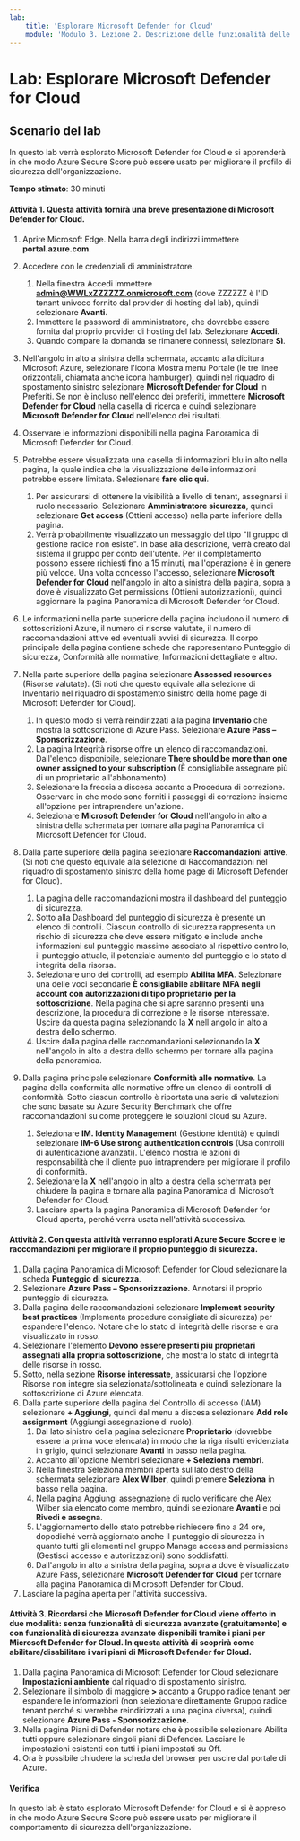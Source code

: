 ```yaml
---
lab:
    title: 'Esplorare Microsoft Defender for Cloud'
    module: 'Modulo 3. Lezione 2. Descrizione delle funzionalità delle soluzioni di sicurezza Microsoft: descrizione delle funzionalità di gestione della sicurezza di Azure'
---
```


# Lab: Esplorare Microsoft Defender for Cloud

## Scenario del lab
In questo lab verrà esplorato Microsoft Defender for Cloud e si apprenderà in che modo Azure Secure Score può essere usato per migliorare il profilo di sicurezza dell'organizzazione.

**Tempo stimato**: 30 minuti

#### Attività 1. Questa attività fornirà una breve presentazione di Microsoft Defender for Cloud.
1.	Aprire Microsoft Edge. Nella barra degli indirizzi immettere **portal.azure.com**.

1. Accedere con le credenziali di amministratore.
    1. Nella finestra Accedi immettere **admin@WWLxZZZZZZ.onmicrosoft.com** (dove ZZZZZZ è l'ID tenant univoco fornito dal provider di hosting del lab), quindi selezionare **Avanti**.
    1. Immettere la password di amministratore, che dovrebbe essere fornita dal proprio provider di hosting del lab. Selezionare **Accedi**.
    1. Quando compare la domanda se rimanere connessi, selezionare **Sì**.

1. Nell'angolo in alto a sinistra della schermata, accanto alla dicitura Microsoft Azure, selezionare l'icona Mostra menu Portale (le tre linee orizzontali, chiamata anche icona hamburger), quindi nel riquadro di spostamento sinistro selezionare **Microsoft Defender for Cloud** in Preferiti.  Se non è incluso nell'elenco dei preferiti, immettere **Microsoft Defender for Cloud** nella casella di ricerca e quindi selezionare **Microsoft Defender for Cloud** nell'elenco dei risultati.

1. Osservare le informazioni disponibili nella pagina Panoramica di Microsoft Defender for Cloud.  

1. Potrebbe essere visualizzata una casella di informazioni blu in alto nella pagina, la quale indica che la visualizzazione delle informazioni potrebbe essere limitata.  Selezionare **fare clic qui**.
    1. Per assicurarsi di ottenere la visibilità a livello di tenant, assegnarsi il ruolo necessario.  Selezionare **Amministratore sicurezza**, quindi selezionare **Get access** (Ottieni accesso) nella parte inferiore della pagina.
    1. Verrà probabilmente visualizzato un messaggio del tipo "Il gruppo di gestione radice non esiste".  In base alla descrizione, verrà creato dal sistema il gruppo per conto dell'utente.  Per il completamento possono essere richiesti fino a 15 minuti, ma l'operazione è in genere più veloce.  Una volta concesso l'accesso, selezionare **Microsoft Defender for Cloud** nell'angolo in alto a sinistra della pagina, sopra a dove è visualizzato Get permissions (Ottieni autorizzazioni), quindi aggiornare la pagina Panoramica di Microsoft Defender for Cloud.

1. Le informazioni nella parte superiore della pagina includono il numero di sottoscrizioni Azure, il numero di risorse valutate, il numero di raccomandazioni attive ed eventuali avvisi di sicurezza.  Il corpo principale della pagina contiene schede che rappresentano Punteggio di sicurezza, Conformità alle normative, Informazioni dettagliate e altro.  

1. Nella parte superiore della pagina selezionare **Assessed resources** (Risorse valutate).  (Si noti che questo equivale alla selezione di Inventario nel riquadro di spostamento sinistro della home page di Microsoft Defender for Cloud).
    1. In questo modo si verrà reindirizzati alla pagina **Inventario** che mostra la sottoscrizione di Azure Pass.  Selezionare **Azure Pass – Sponsorizzazione**.
    1. La pagina Integrità risorse offre un elenco di raccomandazioni.  Dall'elenco disponibile, selezionare **There should be more than one owner assigned to your subscription** (È consigliabile assegnare più di un proprietario all'abbonamento).
    1. Selezionare la freccia a discesa accanto a Procedura di correzione. Osservare in che modo sono forniti i passaggi di correzione insieme all'opzione per intraprendere un'azione.  
    1. Selezionare **Microsoft Defender for Cloud** nell'angolo in alto a sinistra della schermata per tornare alla pagina Panoramica di Microsoft Defender for Cloud.

1. Dalla parte superiore della pagina selezionare **Raccomandazioni attive**.  (Si noti che questo equivale alla selezione di Raccomandazioni nel riquadro di spostamento sinistro della home page di Microsoft Defender for Cloud).
    1. La pagina delle raccomandazioni mostra il dashboard del punteggio di sicurezza.
    1. Sotto alla Dashboard del punteggio di sicurezza è presente un elenco di controlli. Ciascun controllo di sicurezza rappresenta un rischio di sicurezza che deve essere mitigato e include anche informazioni sul punteggio massimo associato al rispettivo controllo, il punteggio attuale, il potenziale aumento del punteggio e lo stato di integrità della risorsa.  
    1. Selezionare uno dei controlli, ad esempio **Abilita MFA**.  Selezionare una delle voci secondarie **È consigliabile abilitare MFA negli account con autorizzazioni di tipo proprietario per la sottoscrizione**.  Nella pagina che si apre saranno presenti una descrizione, la procedura di correzione e le risorse interessate. Uscire da questa pagina selezionando la **X** nell'angolo in alto a destra dello schermo.
    1. Uscire dalla pagina delle raccomandazioni selezionando la **X** nell'angolo in alto a destra dello schermo per tornare alla pagina della panoramica.

1. Dalla pagina principale selezionare **Conformità alle normative**. La pagina della conformità alle normative offre un elenco di controlli di conformità.  Sotto ciascun controllo è riportata una serie di valutazioni che sono basate su Azure Security Benchmark che offre raccomandazioni su come proteggere le soluzioni cloud su Azure.
    1. Selezionare **IM. Identity Management** (Gestione identità) e quindi selezionare **IM-6 Use strong authentication controls** (Usa controlli di autenticazione avanzati).  L'elenco mostra le azioni di responsabilità che il cliente può intraprendere per migliorare il profilo di conformità.
    1. Selezionare la **X** nell'angolo in alto a destra della schermata per chiudere la pagina e tornare alla pagina Panoramica di Microsoft Defender for Cloud. 
    1. Lasciare aperta la pagina Panoramica di Microsoft Defender for Cloud aperta, perché verrà usata nell'attività successiva.


#### Attività 2. Con questa attività verranno esplorati Azure Secure Score e le raccomandazioni per migliorare il proprio punteggio di sicurezza. 

1. Dalla pagina Panoramica di Microsoft Defender for Cloud selezionare la scheda **Punteggio di sicurezza**.
1. Selezionare **Azure Pass – Sponsorizzazione**.  Annotarsi il proprio punteggio di sicurezza.
1. Dalla pagina delle raccomandazioni selezionare **Implement security best practices** (Implementa procedure consigliate di sicurezza) per espandere l'elenco. Notare che lo stato di integrità delle risorse è ora visualizzato in rosso.
1. Selezionare l'elemento **Devono essere presenti più proprietari assegnati alla propria sottoscrizione**, che mostra lo stato di integrità delle risorse in rosso. 
1. Sotto, nella sezione **Risorse interessate**, assicurarsi che l'opzione Risorse non integre sia selezionata/sottolineata e quindi selezionare la sottoscrizione di Azure elencata.
1. Dalla parte superiore della pagina del Controllo di accesso (IAM) selezionare **+ Aggiungi**, quindi dal menu a discesa selezionare **Add role assignment** (Aggiungi assegnazione di ruolo).
    1. Dal lato sinistro della pagina selezionare **Proprietario** (dovrebbe essere la prima voce elencata) in modo che la riga risulti evidenziata in grigio, quindi selezionare **Avanti** in basso nella pagina.
    1. Accanto all'opzione Membri selezionare **+ Seleziona membri**. 
    1. Nella finestra Seleziona membri aperta sul lato destro della schermata selezionare **Alex Wilber**, quindi premere **Seleziona** in basso nella pagina.  
    1. Nella pagina Aggiungi assegnazione di ruolo verificare che Alex Wilber sia elencato come membro, quindi selezionare **Avanti** e poi **Rivedi e assegna**.
    1. L'aggiornamento dello stato potrebbe richiedere fino a 24 ore, dopodiché verrà aggiornato anche il punteggio di sicurezza in quanto tutti gli elementi nel gruppo Manage access and permissions (Gestisci accesso e autorizzazioni) sono soddisfatti.
    1. Dall'angolo in alto a sinistra della pagina, sopra a dove è visualizzato Azure Pass, selezionare **Microsoft Defender for Cloud** per tornare alla pagina Panoramica di Microsoft Defender for Cloud.
1. Lasciare la pagina aperta per l'attività successiva.


#### Attività 3.  Ricordarsi che Microsoft Defender for Cloud viene offerto in due modalità: senza funzionalità di sicurezza avanzate (gratuitamente) e con funzionalità di sicurezza avanzate disponibili tramite i piani per Microsoft Defender for Cloud. In questa attività di scoprirà come abilitare/disabilitare i vari piani di Microsoft Defender for Cloud.

1.	Dalla pagina Panoramica di Microsoft Defender for Cloud selezionare **Impostazioni ambiente** dal riquadro di spostamento sinistro.
1. Selezionare il simbolo di maggiore **>** accanto a Gruppo radice tenant per espandere le informazioni (non selezionare direttamente Gruppo radice tenant perché si verrebbe reindirizzati a una pagina diversa), quindi selezionare **Azure Pass - Sponsorizzazione**.
1.	Nella pagina Piani di Defender notare che è possibile selezionare Abilita tutti oppure selezionare singoli piani di Defender. Lasciare le impostazioni esistenti con tutti i piani impostati su Off.
1.	Ora è possibile chiudere la scheda del browser per uscire dal portale di Azure.


#### Verifica
In questo lab è stato esplorato Microsoft Defender for Cloud e si è appreso in che modo Azure Secure Score può essere usato per migliorare il comportamento di sicurezza dell'organizzazione.

